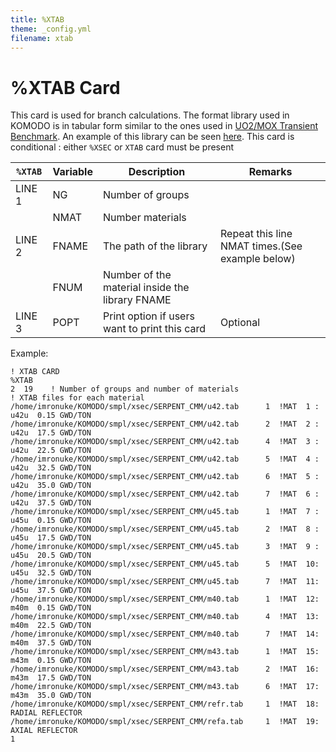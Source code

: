 ```yaml
---
title: %XTAB
theme: _config.yml
filename: xtab
---
```


# %XTAB Card

This card is used for branch calculations. The format library used in KOMODO is in tabular form similar to the ones used in [UO2/MOX Transient Benchmark](https://www.oecd-nea.org/science/wprs/MOX-UOX-transients/benchmark_documents/final_report/mox-uo2-bench.pdf). An example of this library can be seen [here](https://github.com/imronuke/KOMODO/blob/master/smpl/xsec/SERPENT_CMM/m40.tab). This card is conditional : either `%XSEC` or `XTAB` card must be present

| `%XTAB` | Variable | Description | Remarks |
| --- | --- | --- | --- |
| LINE 1 | NG | Number of groups |  |
|        | NMAT | Number materials |
| LINE 2 | FNAME | The path of the library | Repeat  this line NMAT times.(See example below) |
|  | FNUM | Number of the material inside the library FNAME |
| LINE 3 | POPT | Print option if users want to print this card | Optional |

Example:
```
! XTAB CARD
%XTAB
2  19    ! Number of groups and number of materials
! XTAB files for each material
/home/imronuke/KOMODO/smpl/xsec/SERPENT_CMM/u42.tab      1  !MAT  1 : u42u  0.15 GWD/TON
/home/imronuke/KOMODO/smpl/xsec/SERPENT_CMM/u42.tab      2  !MAT  2 : u42u  17.5 GWD/TON
/home/imronuke/KOMODO/smpl/xsec/SERPENT_CMM/u42.tab      4  !MAT  3 : u42u  22.5 GWD/TON
/home/imronuke/KOMODO/smpl/xsec/SERPENT_CMM/u42.tab      5  !MAT  4 : u42u  32.5 GWD/TON
/home/imronuke/KOMODO/smpl/xsec/SERPENT_CMM/u42.tab      6  !MAT  5 : u42u  35.0 GWD/TON
/home/imronuke/KOMODO/smpl/xsec/SERPENT_CMM/u42.tab      7  !MAT  6 : u42u  37.5 GWD/TON
/home/imronuke/KOMODO/smpl/xsec/SERPENT_CMM/u45.tab      1  !MAT  7 : u45u  0.15 GWD/TON
/home/imronuke/KOMODO/smpl/xsec/SERPENT_CMM/u45.tab      2  !MAT  8 : u45u  17.5 GWD/TON
/home/imronuke/KOMODO/smpl/xsec/SERPENT_CMM/u45.tab      3  !MAT  9 : u45u  20.5 GWD/TON
/home/imronuke/KOMODO/smpl/xsec/SERPENT_CMM/u45.tab      5  !MAT  10: u45u  32.5 GWD/TON
/home/imronuke/KOMODO/smpl/xsec/SERPENT_CMM/u45.tab      7  !MAT  11: u45u  37.5 GWD/TON
/home/imronuke/KOMODO/smpl/xsec/SERPENT_CMM/m40.tab      1  !MAT  12: m40m  0.15 GWD/TON
/home/imronuke/KOMODO/smpl/xsec/SERPENT_CMM/m40.tab      4  !MAT  13: m40m  22.5 GWD/TON
/home/imronuke/KOMODO/smpl/xsec/SERPENT_CMM/m40.tab      7  !MAT  14: m40m  37.5 GWD/TON
/home/imronuke/KOMODO/smpl/xsec/SERPENT_CMM/m43.tab      1  !MAT  15: m43m  0.15 GWD/TON
/home/imronuke/KOMODO/smpl/xsec/SERPENT_CMM/m43.tab      2  !MAT  16: m43m  17.5 GWD/TON
/home/imronuke/KOMODO/smpl/xsec/SERPENT_CMM/m43.tab      6  !MAT  17: m43m  35.0 GWD/TON
/home/imronuke/KOMODO/smpl/xsec/SERPENT_CMM/refr.tab     1  !MAT  18: RADIAL REFLECTOR
/home/imronuke/KOMODO/smpl/xsec/SERPENT_CMM/refa.tab     1  !MAT  19: AXIAL REFLECTOR
1
```
